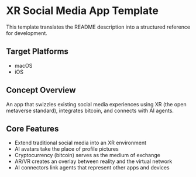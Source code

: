 # XR Social Media App Template

This template translates the README description into a structured reference for development.

## Target Platforms
- macOS
- iOS

## Concept Overview
An app that swizzles existing social media experiences using XR (the open metaverse standard), integrates bitcoin, and connects with AI agents.

## Core Features
- Extend traditional social media into an XR environment
- AI avatars take the place of profile pictures
- Cryptocurrency (bitcoin) serves as the medium of exchange
- AR/VR creates an overlay between reality and the virtual network
- AI connectors link agents that represent other apps and devices
